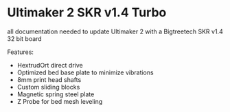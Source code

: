 # Ultimaker 2 SKR v1.4 Turbo
all documentation needed to update Ultimaker 2 with a Bigtreetech SKR v1.4 32 bit board 

Features:

- HextrudOrt direct drive
- Optimized bed base plate to minimize vibrations
- 8mm print head shafts
- Custom sliding blocks
- Magnetic spring steel plate
- Z Probe for bed mesh leveling
